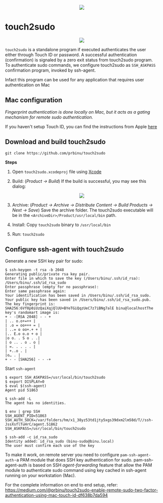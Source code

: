 <p align="center">
  <img src="https://github.com/prbinu/touch2sudo/raw/master/images/t2s-2.png">
</p>

# touch2sudo

<p align="center">
  <img src="https://github.com/prbinu/touch2sudo/raw/master/images/t2s-1.png">
</p>

`touch2sudo` is a standalone program if executed authenticates the user either through Touch ID or password. A successful authentication (confirmation) is signaled by a zero exit status from touch2sudo program.
To authenticate sudo commands, we configure touch2sudo as `SSH_ASKPASS` confirmation program, invoked by ssh-agent.

Infact this program can be used for any application that requires user authentication on Mac

## Mac configuration

*Fingerprint authentication is done locally on Mac, but it acts as a gating mechanism for remote sudo authentication.*

If you haven't setup Touch ID, you can find the instructions from Apple [here](https://support.apple.com/en-us/HT207054)

## Download and build touch2sudo

```
git clone https://github.com/prbinu/touch2sudo
```

**Steps**

1. Open `touch2sudo.xcodeproj` file using [Xcode](https://developer.apple.com/xcode/)

2. Build: (*Product -> Build*) If the build is successful, you may see this dialog:

<p align="center">
  <img src="https://github.com/prbinu/touch2sudo/raw/master/images/t2s-3.png">
</p>


3. Archive: (*Product -> Archive -> Distribute Content -> Build Products -> Next -> Save*) Save the archive folder. The touch2sudo executable will be in the `<ArchiveDir>/Product/usr/local/bin` path.

4. Install: Copy `touch2sudo` binary to `/usr/local/bin`

5. Run: `touch2sudo`


## Configure ssh-agent with touch2sudo

Generate a new SSH key pair for sudo:

```
$ ssh-keygen -t rsa -b 2048
Generating public/private rsa key pair.
Enter file in which to save the key (/Users/binu/.ssh/id_rsa): /Users/binu/.ssh/id_rsa_sudo
Enter passphrase (empty for no passphrase):
Enter same passphrase again:
Your identification has been saved in /Users/binu/.ssh/id_rsa_sudo.
Your public key has been saved in /Users/binu/.ssh/id_rsa_sudo.pub.
The key fingerprint is:
SHA256:6Vf0p0iUzQaiXqjQlUU+BYeTGiQqzUeC7z7iBNg7alE binu@localhostThe key's randomart image is:
+ - -[RSA 2048] - - +
| .. o.o+=++ |
| .o = oo+++ = |
| ..= o oo+.+ + |
|.. E.o o.o + o |
|o o. . S o . .|
| o .. . o . o |
| =. . . . . |
| +..o . |
|o… . |
+ - - [SHA256] - - -+
```

Start `ssh-agent`

```
$ export SSH_ASKPASS=/usr/local/bin/touch2sudo
$ export DISPLAY=0
$ eval $(ssh-agent)
Agent pid 51863

$ ssh-add -L
The agent has no identities.

$ env | grep SSH
SSH_AGENT_PID=51863
SSH_AUTH_SOCK=/var/folders/hm/x1_38yz53td1jty5xgs39dxm2lm58d/T//ssh-JssXsflTuHrC/agent.51862
SSH_ASKPASS=/usr/local/bin/touch2sudo

$ ssh-add -c id_rsa_sudo
Identity added: id_rsa_sudo (binu-sudo@binu.local)
The user must confirm each use of the key
```

To make it work, on remote server you need to configure `pam-ssh-agent-auth` - a PAM module that does SSH key authentication for sudo. 
pam-ssh-agent-auth is based on SSH *agent-forwarding* feature that allow the PAM module to authenticate sudo command using key cached in ssh-agent running on your workstation (Mac).

For the complete information on end to end setup, refer: 
https://medium.com/@prbinu/touch2sudo-enable-remote-sudo-two-factor-authentication-using-mac-touch-id-df638b7da594

